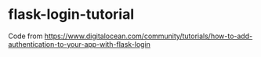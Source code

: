 # flask-login-tutorial
Code from https://www.digitalocean.com/community/tutorials/how-to-add-authentication-to-your-app-with-flask-login
